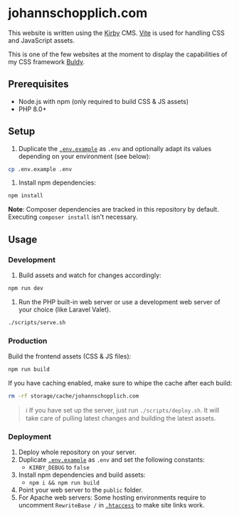 # johannschopplich.com

This website is written using the [Kirby](https://getkirby.com) CMS. [Vite](https://vitejs.dev) is used for handling CSS and JavaScript assets.

This is one of the few websites at the moment to display the capabilities of my CSS framework [Buldy](https://github.com/johannschopplich/buldy).

## Prerequisites

- Node.js with npm (only required to build CSS & JS assets)
- PHP 8.0+

## Setup

1. Duplicate the [`.env.example`](.env.example) as `.env` and optionally adapt its values depending on your environment (see below):

```bash
cp .env.example .env
```

1. Install npm dependencies:

```bash
npm install
```

**Note**: Composer dependencies are tracked in this repository by default. Executing `composer install` isn't necessary.

## Usage

### Development

1. Build assets and watch for changes accordingly:

```bash
npm run dev
```

1. Run the PHP built-in web server or use a development web server of your choice (like Laravel Valet).

```bash
./scripts/serve.sh
```

### Production

Build the frontend assets (CSS & JS files):

```bash
npm run build
```

If you have caching enabled, make sure to whipe the cache after each build:

```bash
rm -rf storage/cache/johannschopplich.com
```

> ℹ️ If you have set up the server, just run `./scripts/deploy.sh`. It will take care of pulling latest changes and building the latest assets.

### Deployment

1. Deploy whole repository on your server.
2. Duplicate [`.env.example`](.env.example) as `.env` and set the following constants:
   - `KIRBY_DEBUG` to `false`
3. Install npm dependencies and build assets:
   - `npm i && npm run build`
4. Point your web server to the `public` folder.
5. For Apache web servers: Some hosting environments require to uncomment `RewriteBase /` in [`.htaccess`](public/.htaccess) to make site links work.
